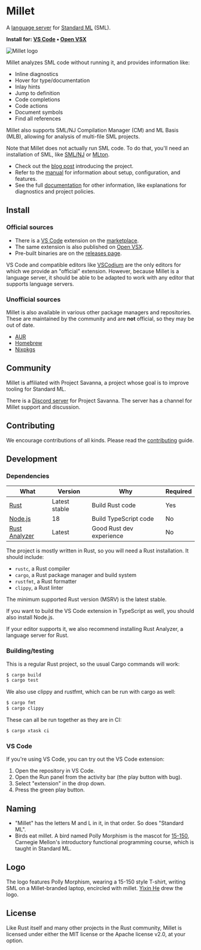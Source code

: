 # Millet

A [language server][lang-srv] for [Standard ML][sml] (SML).

**Install for: [VS Code][marketplace] • [Open VSX][ovsx]**

![Millet logo](./editors/vscode/icon.png)

Millet analyzes SML code without running it, and provides information like:

- Inline diagnostics
- Hover for type/documentation
- Inlay hints
- Jump to definition
- Code completions
- Code actions
- Document symbols
- Find all references

Millet also supports SML/NJ Compilation Manager (CM) and ML Basis (MLB), allowing for analysis of multi-file SML projects.

Note that Millet does not actually run SML code. To do that, you'll need an installation of SML, like [SML/NJ][smlnj] or [MLton][mlton].

- Check out the [blog post][blog] introducing the project.
- Refer to the [manual][] for information about setup, configuration, and features.
- See the full [documentation][] for other information, like explanations for diagnostics and project policies.

## Install

### Official sources

- There is a [VS Code][vscode] extension on the [marketplace][].
- The same extension is also published on [Open VSX][ovsx].
- Pre-built binaries are on the [releases page][rel].

VS Code and compatible editors like [VSCodium][] are the only editors for which we provide an "official" extension. However, because Millet is a language server, it should be able to be adapted to work with any editor that supports language servers.

### Unofficial sources

Millet is also available in various other package managers and repositories. These are maintained by the community and are **not** official, so they may be out of date.

- [AUR][]
- [Homebrew][]
- [Nixpkgs][]

## Community

Millet is affiliated with Project Savanna, a project whose goal is to improve tooling for Standard ML.

There is a [Discord server][discord] for Project Savanna. The server has a channel for Millet support and discussion.

## Contributing

We encourage contributions of all kinds. Please read the [contributing][] guide.

## Development

### Dependencies

| What                | Version       | Why                      | Required |
| ------------------- | ------------- | ------------------------ | -------- |
| [Rust][rust]        | Latest stable | Build Rust code          | Yes      |
| [Node.js][node]     | 18            | Build TypeScript code    | No       |
| [Rust Analyzer][ra] | Latest        | Good Rust dev experience | No       |

The project is mostly written in Rust, so you will need a Rust installation. It should include:

- `rustc`, a Rust compiler
- `cargo`, a Rust package manager and build system
- `rustfmt`, a Rust formatter
- `clippy`, a Rust linter

The minimum supported Rust version (MSRV) is the latest stable.

If you want to build the VS Code extension in TypeScript as well, you should also install Node.js.

If your editor supports it, we also recommend installing Rust Analyzer, a language server for Rust.

### Building/testing

This is a regular Rust project, so the usual Cargo commands will work:

```sh
$ cargo build
$ cargo test
```

We also use clippy and rustfmt, which can be run with cargo as well:

```sh
$ cargo fmt
$ cargo clippy
```

These can all be run together as they are in CI:

```sh
$ cargo xtask ci
```

### VS Code

If you're using VS Code, you can try out the VS Code extension:

1. Open the repository in VS Code.
2. Open the Run panel from the activity bar (the play button with bug).
3. Select "extension" in the drop down.
4. Press the green play button.

## Naming

- "Millet" has the letters M and L in it, in that order. So does "Standard ML".
- Birds eat millet. A bird named Polly Morphism is the mascot for [15-150][cmu150], Carnegie Mellon's introductory functional programming course, which is taught in Standard ML.

## Logo

The logo features Polly Morphism, wearing a 15-150 style T-shirt, writing SML on a Millet-branded laptop, encircled with millet. [Yixin He][yixin] drew the logo.

## License

Like Rust itself and many other projects in the Rust community, Millet is licensed under either the MIT license or the Apache license v2.0, at your option.

[blog]: https://azdavis.net/posts/millet/
[cmu150]: http://www.cs.cmu.edu/~15150/
[contributing]: /docs/CONTRIBUTING.md
[discord]: https://discord.gg/hgPSUby2Ny
[documentation]: /docs/README.md
[manual]: /docs/manual.md
[marketplace]: https://marketplace.visualstudio.com/items?itemName=azdavis.millet
[mlton]: http://mlton.org
[node]: https://nodejs.org/en/
[ovsx]: https://open-vsx.org/extension/azdavis/millet
[rust]: https://rustup.rs
[sml]: https://smlfamily.github.io
[smlnj]: https://www.smlnj.org
[vscode]: https://code.visualstudio.com
[vscodium]: https://vscodium.com
[yixin]: https://yixinhe.me
[lang-srv]: https://microsoft.github.io/language-server-protocol/
[ra]: https://rust-analyzer.github.io
[rel]: https://github.com/azdavis/millet/releases/
[aur]: https://aur.archlinux.org/packages/millet
[nixpkgs]: https://search.nixos.org/packages?channel=unstable&show=millet
[homebrew]: https://formulae.brew.sh/formula/millet#default
